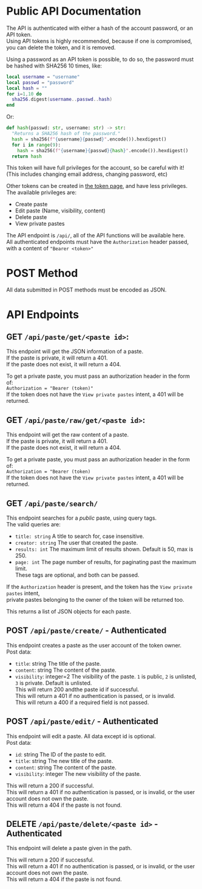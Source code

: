 # Public API Documentation
The API is authenticated with either a hash of the account password, or an API token.  
Using API tokens is highly recommended, because if one is compromised, you can delete the token, and it is removed.  

Using a password as an API token is possible, to do so, the password must be hashed with SHA256 10 times, like:  
```lua
local username = "username"
local passwd = "password"
local hash = ""
for i=1,10 do
  sha256.digest(username..passwd..hash)
end
```
Or:  
```py
def hash(passwd: str, username: str) -> str:
  "Returns a SHA256 hash of the password."
  hash = sha256(f"{username}{passwd}".encode()).hexdigest()
  for i in range(9):
    hash = sha256(f"{username}{passwd}{hash}".encode()).hexdigest()
  return hash
```  
This token will have full privileges for the account, so be careful with it!  
(This includes changing email address, changing password, etc)  

Other tokens can be created in [the token page](), and have less privileges.  
The available privileges are:  
- Create paste  
- Edit paste (Name, visibility, content)  
- Delete paste  
- View private pastes  

The API endpoint is `/api/`, all of the API functions will be available here.  
All authenticated endpoints must have the `Authorization` header passed, with a content of `"Bearer <token>"`  

# POST Method  
All data submitted in POST methods must be encoded as JSON.  

# API Endpoints  
## GET `/api/paste/get/<paste id>`:  
  
  This endpoint will get the JSON information of a paste.  
  If the paste is private, it will return a 401.  
  If the paste does not exist, it will return a 404.  

  To get a private paste, you must pass an authorization header in the form of:  
  `Authorization = "Bearer (token)"`  
  If the token does not have the `View private pastes` intent, a 401 will be returned.  

## GET `/api/paste/raw/get/<paste id>`:  

  This endpoint will get the raw content of a paste.  
  If the paste is private, it will return a 401.  
  If the paste does not exist, it will return a 404.  
    
  To get a private paste, you must pass an authorization header in the form of:  
  `Authorization = "Bearer (token)`  
  If the token does not have the `View private pastes` intent, a 401 will be returned.  

## GET `/api/paste/search/`  
  
  This endpoint searches for a *public* paste, using query tags.  
  The valid queries are:  
  - `title: string` A title to search for, case insensitive.  
  - `creator: string` The user that created the paste.  
  - `results: int` The maximum limit of results shown. Default is 50, max is 250.  
  - `page: int` The page number of results, for paginating past the maximum limit.  
  These tags are optional, and both can be passed.

  If the `Authorization` header is present, and the token has the `View private pastes` intent,  
  private pastes belonging to the owner of the token will be returned too.

  This returns a list of JSON objects for each paste.  

## POST `/api/paste/create/` - **Authenticated**
  
  This endpoint creates a paste as the user account of the token owner.  
  Post data:  
  - `title`: string The title of the paste.  
  - `content`: string The content of the paste.
  - `visibility`: integer=2 The visibility of the paste. `1` is public, `2` is unlisted, `3` is private. Default is unlisted.  
  This will return 200 andthe paste id if successful.  
  This will return a 401 if no authentication is passed, or is invalid.  
  This will return a 400 if a required field is not passed.  

## POST `/api/paste/edit/` - **Authenticated**  
  
  This endpoint will edit a paste. All data except id is optional.  
  Post data:
  - `id`: string The ID of the paste to edit.  
  - `title`: string The new title of the paste.  
  - `content`: string The content of the paste.  
  - `visibility`: integer The new visibility of the paste.  

  This will return a 200 if successful.  
  This will return a 401 if no authentication is passed, or is invalid, or the user account does not own the paste.  
  This will return a 404 if the paste is not found.  

## DELETE `/api/paste/delete/<paste id>` - **Authenticated**  

  This endpoint will delete a paste given in the path.  

  This will return a 200 if successful.  
  This will return a 401 if no authentication is passed, or is invalid, or the user account does not own the paste.  
  This will return a 404 if the paste is not found.  